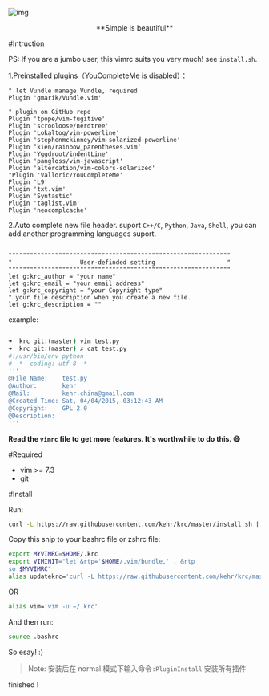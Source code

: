 

![img](./snip.png) 


<center>**Simple is beautiful**</center>

#Intruction  

PS: If you are a jumbo user, this vimrc suits you very much! see `install.sh`.

1.Preinstalled plugins（YouCompleteMe is disabled）：

```vim
" let Vundle manage Vundle, required
Plugin 'gmarik/Vundle.vim'

" plugin on GitHub repo
Plugin 'tpope/vim-fugitive'
Plugin 'scrooloose/nerdtree'
Plugin 'Lokaltog/vim-powerline'
Plugin 'stephenmckinney/vim-solarized-powerline'
Plugin 'kien/rainbow_parentheses.vim'
Plugin 'Yggdroot/indentLine'
Plugin 'pangloss/vim-javascript'
Plugin 'altercation/vim-colors-solarized'
"Plugin 'Valloric/YouCompleteMe'
Plugin 'L9'
Plugin 'txt.vim'
Plugin 'Syntastic'
Plugin 'taglist.vim'
Plugin 'neocomplcache'
```

2.Auto complete new file header. suport `C++/C`, `Python`, `Java`, `Shell`, you can add another programming languages suport.  

```vim  

""""""""""""""""""""""""""""""""""""""""""""""""""""""""""""""
"                   User-definded setting                    "
""""""""""""""""""""""""""""""""""""""""""""""""""""""""""""""
let g:krc_author = "your name"
let g:krc_email = "your email address"
let g:krc_copyright = "your Copyright type"
" your file description when you create a new file.
let g:krc_description = ""

```
example:  

```bash  

➜  krc git:(master) vim test.py
➜  krc git:(master) ✗ cat test.py
#!/usr/bin/env python
# -*- coding: utf-8 -*-
'''
@File Name:    test.py
@Author:       kehr
@Mail:         kehr.china@gmail.com
@Created Time: Sat, 04/04/2015, 03:12:43 AM
@Copyright:    GPL 2.0
@Description:
'''

```

**Read the `vimrc` file to get more features. It's worthwhile to do this. :smile:**

#Required  
 * vim >= 7.3
 * git 

#Install    

Run:  

```bash
curl -L https://raw.githubusercontent.com/kehr/krc/master/install.sh | sh
```

Copy this snip to your bashrc file or zshrc file: 

```bash  
export MYVIMRC=$HOME/.krc
export VIMINIT="let &rtp='$HOME/.vim/bundle,' . &rtp
so $MYVIMRC"
alias updatekrc='curl -L https://raw.githubusercontent.com/kehr/krc/master/vimrc > ~/.krc'
```

OR 

```bash  
alias vim='vim -u ~/.krc'
```

And then run:
```bash
source .bashrc
```

So esay! :)


> Note: 安装后在 normal 模式下输入命令`:PluginInstall` 安装所有插件



finished ! 
